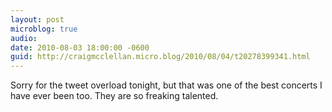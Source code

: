 ```yaml
---
layout: post
microblog: true
audio: 
date: 2010-08-03 18:00:00 -0600
guid: http://craigmcclellan.micro.blog/2010/08/04/t20278399341.html
---
```

Sorry for the tweet overload tonight, but that was one of the best concerts I have ever been too. They are so freaking talented.
